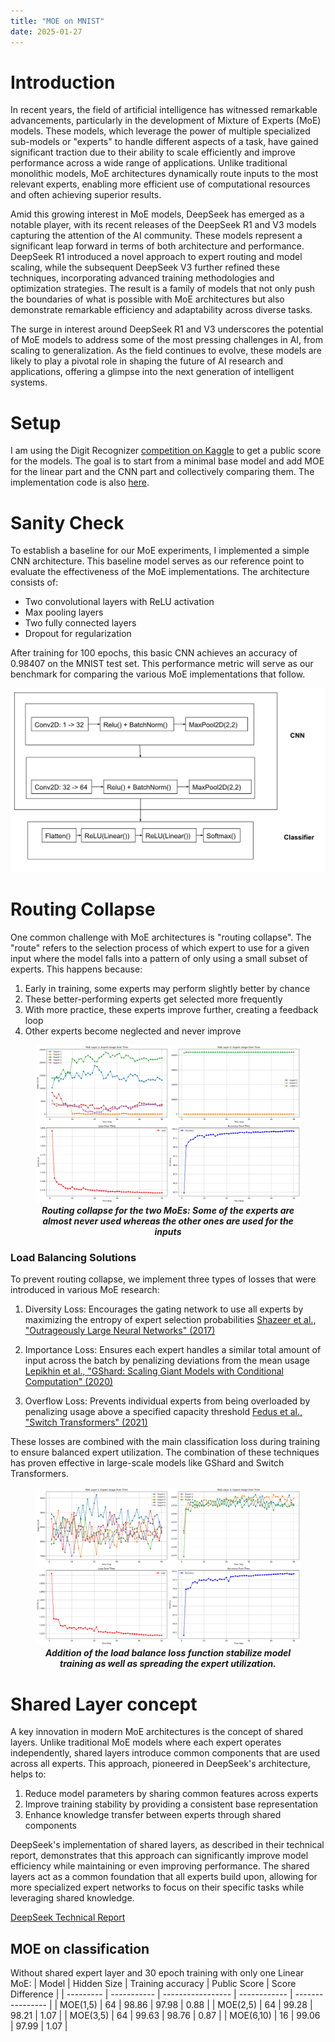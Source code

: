 ```yaml
---
title: "MOE on MNIST"
date: 2025-01-27
---
```


# Introduction

In recent years, the field of artificial intelligence has witnessed remarkable advancements, particularly in the development of Mixture of Experts (MoE) models. These models, which leverage the power of multiple specialized sub-models or "experts" to handle different aspects of a task, have gained significant traction due to their ability to scale efficiently and improve performance across a wide range of applications. Unlike traditional monolithic models, MoE architectures dynamically route inputs to the most relevant experts, enabling more efficient use of computational resources and often achieving superior results.

Amid this growing interest in MoE models, DeepSeek has emerged as a notable player, with its recent releases of the DeepSeek R1 and V3 models capturing the attention of the AI community. These models represent a significant leap forward in terms of both architecture and performance. DeepSeek R1 introduced a novel approach to expert routing and model scaling, while the subsequent DeepSeek V3 further refined these techniques, incorporating advanced training methodologies and optimization strategies. The result is a family of models that not only push the boundaries of what is possible with MoE architectures but also demonstrate remarkable efficiency and adaptability across diverse tasks.

The surge in interest around DeepSeek R1 and V3 underscores the potential of MoE models to address some of the most pressing challenges in AI, from scaling to generalization. As the field continues to evolve, these models are likely to play a pivotal role in shaping the future of AI research and applications, offering a glimpse into the next generation of intelligent systems.

# Setup

I am using the Digit Recognizer [competition on Kaggle](https://www.kaggle.com/competitions/digit-recognizer) to get a public score for the models. The goal is to start from a minimal base model and add MOE for the linear part and the CNN part and collectively comparing them. The implementation code is also [here](https://github.com/damoonsh/MOE_MNIST).

# Sanity Check

To establish a baseline for our MoE experiments, I implemented a simple CNN architecture. This baseline model serves as our reference point to evaluate the effectiveness of the MoE implementations. The architecture consists of:

- Two convolutional layers with ReLU activation
- Max pooling layers
- Two fully connected layers
- Dropout for regularization

After training for 100 epochs, this basic CNN achieves an accuracy of 0.98407 on the MNIST test set. This performance metric will serve as our benchmark for comparing the various MoE implementations that follow.

<img src='https://raw.githubusercontent.com/damoonsh/MOE_MNIST/refs/heads/main/img/bench_arch.png'/>

# Routing Collapse

One common challenge with MoE architectures is "routing collapse". The "route" refers to the selection process of which expert to use for a given input where the model falls into a pattern of only using a small subset of experts. This happens because:

1. Early in training, some experts may perform slightly better by chance
2. These better-performing experts get selected more frequently
3. With more practice, these experts improve further, creating a feedback loop
4. Other experts become neglected and never improve

<div style="flex: 1; min-width: 300px;">
    <figure style="text-align: center; padding-leftP: 5px;">
      <img src='https://raw.githubusercontent.com/damoonsh/MOE_MNIST/refs/heads/main/img/expert_without_load_loss.png'/>
      <figcaption> <b><i>  Routing collapse for the two MoEs: Some of the experts are almost never used whereas the other ones are used for the inputs </i> </b></figcaption>
    </figure>
  </div>

### Load Balancing Solutions

To prevent routing collapse, we implement three types of losses that were introduced in various MoE research:

1. Diversity Loss: Encourages the gating network to use all experts by maximizing the entropy
   of expert selection probabilities
   [Shazeer et al., "Outrageously Large Neural Networks" (2017)](https://arxiv.org/abs/1701.06538)

2. Importance Loss: Ensures each expert handles a similar total amount of input across the batch
   by penalizing deviations from the mean usage
   [Lepikhin et al., "GShard: Scaling Giant Models with Conditional Computation" (2020)](https://arxiv.org/abs/2006.16668)

3. Overflow Loss: Prevents individual experts from being overloaded by penalizing usage above
   a specified capacity threshold
   [Fedus et al., "Switch Transformers" (2021)](https://arxiv.org/abs/2101.03961)

These losses are combined with the main classification loss during training to ensure balanced expert utilization.
The combination of these techniques has proven effective in large-scale models like GShard and Switch Transformers.

<div style="flex: 1; min-width: 300px;">
    <figure style="text-align: center; padding-leftP: 5px;">
      <img src='https://raw.githubusercontent.com/damoonsh/MOE_MNIST/refs/heads/main/img/expert_with_load_loss.png'/>
      <figcaption> <b><i> Addition of the load balance loss function stabilize model training as well as spreading the expert utilization. </i> </b></figcaption>
    </figure>
  </div>


# Shared Layer concept

A key innovation in modern MoE architectures is the concept of shared layers. Unlike traditional MoE models where each expert operates independently, shared layers introduce common components that are used across all experts. This approach, pioneered in DeepSeek's architecture, helps to:

1. Reduce model parameters by sharing common features across experts
2. Improve training stability by providing a consistent base representation
3. Enhance knowledge transfer between experts through shared components

DeepSeek's implementation of shared layers, as described in their technical report, demonstrates that this approach can significantly improve model efficiency while maintaining or even improving performance. The shared layers act as a common foundation that all experts build upon, allowing for more specialized expert networks to focus on their specific tasks while leveraging shared knowledge.

[DeepSeek Technical Report](https://deepseek.ai/blog/2024/01/17/technical-report-v3.html)

## MOE on classification


Without shared expert layer and 30 epoch training with only one Linear MoE:
| Model     | Hidden Size | Training accuracy | Public Score | Score Difference |
| --------- | ----------- | ----------------- | ------------ | ---------------- |
| MOE(1,5)  | 64          | 98.86             | 97.98        | 0.88             |
| MOE(2,5)  | 64          | 99.28             | 98.21        | 1.07             |
| MOE(3,5)  | 64          | 99.63             | 98.76        | 0.87             |
| MOE(6,10) | 16          | 99.06             | 97.99        | 1.07             |

